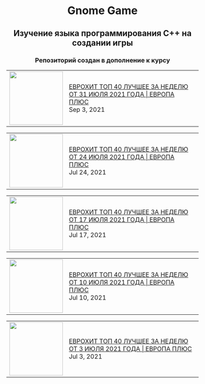<h1 align="center">Gnome Game</h1>
<h2 align="center">Изучение языка программирования C++ на создании игры</h2>

<h3 align="center">Репозиторий создан в дополнение к курсу</h3>
 
<!-- BLOG-POST-LIST:START --><table> <tr> <td> <a href="https://www.youtube.com/watch?v=zpwRfN2n40s"><img width="140px" src="https://i.ytimg.com/vi/zpwRfN2n40s/mqdefault.jpg"></a> </td> 
 <td> <a href="https://www.youtube.com/watch?v=zpwRfN2n40s">ЕВРОХИТ ТОП 40 ЛУЧШЕЕ ЗА НЕДЕЛЮ ОТ 31 ИЮЛЯ 2021 ГОДА | ЕВРОПА ПЛЮС</a> <br/>Sep 3, 2021</td> </tr> </table> 
<table> <tr> <td> <a href="https://www.youtube.com/watch?v=vnAghc-yEHI"><img width="140px" src="https://i.ytimg.com/vi/vnAghc-yEHI/mqdefault.jpg"></a> </td> 
 <td> <a href="https://www.youtube.com/watch?v=vnAghc-yEHI">ЕВРОХИТ ТОП 40 ЛУЧШЕЕ ЗА НЕДЕЛЮ ОТ 24 ИЮЛЯ 2021 ГОДА | ЕВРОПА ПЛЮС</a> <br/>Jul 24, 2021</td> </tr> </table> 
<table> <tr> <td> <a href="https://www.youtube.com/watch?v=sr7XwJpV0g4"><img width="140px" src="https://i.ytimg.com/vi/sr7XwJpV0g4/mqdefault.jpg"></a> </td> 
 <td> <a href="https://www.youtube.com/watch?v=sr7XwJpV0g4">ЕВРОХИТ ТОП 40 ЛУЧШЕЕ ЗА НЕДЕЛЮ ОТ 17 ИЮЛЯ 2021 ГОДА | ЕВРОПА ПЛЮС</a> <br/>Jul 17, 2021</td> </tr> </table> 
<table> <tr> <td> <a href="https://www.youtube.com/watch?v=kNTZPPDGF2g"><img width="140px" src="https://i.ytimg.com/vi/kNTZPPDGF2g/mqdefault.jpg"></a> </td> 
 <td> <a href="https://www.youtube.com/watch?v=kNTZPPDGF2g">ЕВРОХИТ ТОП 40 ЛУЧШЕЕ ЗА НЕДЕЛЮ ОТ 10 ИЮЛЯ 2021 ГОДА | ЕВРОПА ПЛЮС</a> <br/>Jul 10, 2021</td> </tr> </table> 
<table> <tr> <td> <a href="https://www.youtube.com/watch?v=DuCIqaveB2Y"><img width="140px" src="https://i.ytimg.com/vi/DuCIqaveB2Y/mqdefault.jpg"></a> </td> 
 <td> <a href="https://www.youtube.com/watch?v=DuCIqaveB2Y">ЕВРОХИТ ТОП 40 ЛУЧШЕЕ ЗА НЕДЕЛЮ ОТ 3 ИЮЛЯ 2021 ГОДА | ЕВРОПА ПЛЮС</a> <br/>Jul 3, 2021</td> </tr> </table> 
<!-- BLOG-POST-LIST:END -->